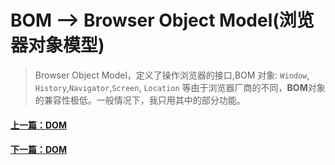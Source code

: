# BOM --> Browser Object Model(浏览器对象模型)

> Browser Object Model，定义了操作浏览器的接口,BOM 对象: `Window`, `History`,`Navigator`,`Screen`, `Location` 等由于浏览器厂商的不同，**BOM**对象的兼容性极低。一般情况下，我只用其中的部分功能。


#### [上一篇：DOM](DOM.md)

#### [下一篇：DOM](进阶提升一.md)